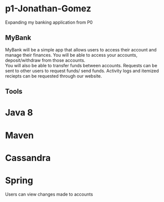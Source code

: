 # p1-Jonathan-Gomez
Expanding my banking application from P0

## MyBank

MyBank will be a simple app that allows users to access their account and manage their finances.
You will be able to access your accounts, deposit/withdraw from those accounts.  
You will also be able to transfer funds between accounts.
Requests can be sent to other users to request funds/ send funds.
Activity logs and itemized reciepts can be requested through our website.

## Tools
# Java 8
# Maven
# Cassandra
# Spring

Users can view changes made to accounts
